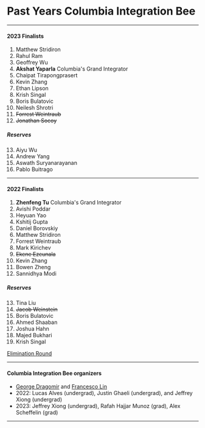 # Past Years Columbia Integration Bee
_ _ _  

#### 2023 Finalists
1. Matthew Stridiron
2. Rahul Ram
3. Geoffrey Wu
4. **Akshat Yaparla** Columbia's Grand Integrator
5. Chaipat Tirapongprasert
6. Kevin Zhang
7. Ethan Lipson
8. Krish Singal
9. Boris Bulatovic
10. Neilesh Shrotri
11. ~~Forrest Weintraub~~ 
12. ~~Jonathan Socoy~~
##### Reserves
13. Aiyu Wu
14. Andrew Yang
15. Aswath Suryanarayanan
16. Pablo Buitrago

- - - 

#### 2022 Finalists
1. **Zhenfeng Tu** Columbia's Grand Integrator
2. Avishi Poddar  
3. Heyuan Yao  
4. Kshitij Gupta  
5. Daniel Borovskiy  
6. Matthew Stridiron  
7. Forrest Weintraub   
8. Mark Kirichev  
9. ~~Ekene Ezeunala~~  
10. Kevin Zhang  
11. Bowen Zheng  
12. Sannidhya Modi  
##### Reserves  
13. Tina Liu  
14. ~~Jacob Weinstein~~  
15. Boris Bulatovic  
16. Ahmed Shaaban  
17. Joshua Hahn  
18. Majed Bukhari  
19. Krish Singal  

[Elimination Round](https://youtu.be/ic_9DpBmrWU)   

_ _ _  

#### Columbia Integration Bee organizers
 - [George Dragomir](mailto:dragomir@math.columbia.edu?subject=Columbia%20Integration%20Bee) and [Francesco Lin](mailto:flin@math.columbia.edu?subject=Columbia%20Integration%20Bee)
 - 2022: Lucas Alves (undergrad), Justin Ghaeli (undergrad), and Jeffrey Xiong (undergrad)
 - 2023: Jeffrey Xiong (undergrad), Rafah Hajjar Munoz (grad),  Alex Scheffelin (grad)

- - -   



